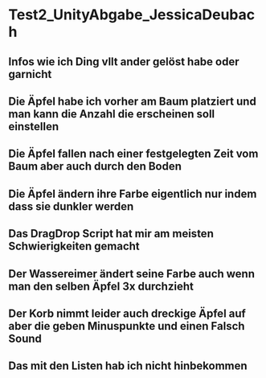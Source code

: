 # Test2_UnityAbgabe_JessicaDeubach

## Infos wie ich Ding vllt ander gelöst habe oder garnicht

## Die Äpfel habe ich vorher am Baum platziert und man kann die Anzahl die erscheinen soll einstellen
## Die Äpfel fallen nach einer festgelegten Zeit vom Baum aber auch durch den Boden
## Die Äpfel ändern ihre Farbe eigentlich nur indem dass sie dunkler werden
## Das DragDrop Script hat mir am meisten Schwierigkeiten gemacht
## Der Wassereimer ändert seine Farbe auch wenn man den selben Äpfel 3x durchzieht
## Der Korb nimmt leider auch dreckige Äpfel auf aber die geben Minuspunkte und einen Falsch Sound
## Das mit den Listen hab ich nicht hinbekommen


